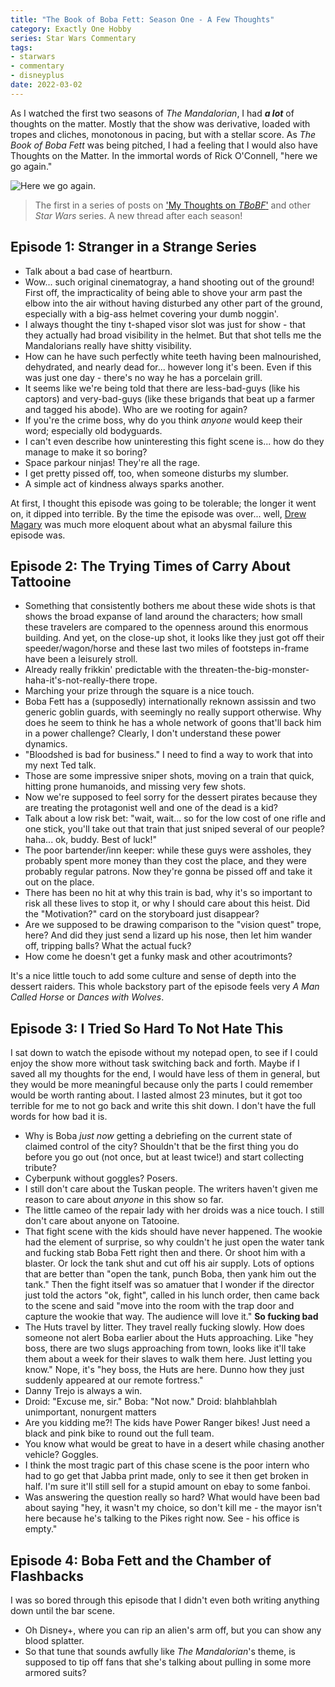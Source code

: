 ```yaml
---
title: "The Book of Boba Fett: Season One - A Few Thoughts"
category: Exactly One Hobby
series: Star Wars Commentary
tags:
- starwars
- commentary
- disneyplus
date: 2022-03-02
---
```


As I watched the first two seasons of _The Mandalorian_, I had **_a lot_** of thoughts on the matter. Mostly that the show was derivative, loaded with tropes and cliches, monotonous in pacing, but with a stellar score. As _The Book of Boba Fett_ was being pitched, I had a feeling that I would also have Thoughts on the Matter. In the immortal words of Rick O'Connell, "here we go again."

![Here we go again.](/images/mummy3-here-we-go-again.gif)

> The first in a series of posts on ['My Thoughts on _TBoBF_'](/star-wars-commentary) and other _Star Wars_ series. A new thread after each season!

## Episode 1: Stranger in a Strange Series

- Talk about a bad case of heartburn.
- Wow... such original cinematogray, a hand shooting out of the ground! First off, the impracticality of being able to shove your arm past the elbow into the air without having disturbed any other part of the ground, especially with a big-ass helmet covering your dumb noggin'.
- I always thought the tiny t-shaped visor slot was just for show - that they actually had broad visibility in the helmet. But that shot tells me the Mandalorians really have shitty visibility.
- How can he have such perfectly white teeth having been malnourished, dehydrated, and nearly dead for... however long it's been. Even if this was just one day - there's no way he has a porcelain grill.
- It seems like we're being told that there are less-bad-guys (like his captors) and very-bad-guys (like these brigands that beat up a farmer and tagged his abode). Who are we rooting for again?
- If you're the crime boss, why do you think _anyone_ would keep their word; especially old bodyguards.
- I can't even describe how uninteresting this fight scene is... how do they manage to make it so boring?
- Space parkour ninjas! They're all the rage.
- I get pretty pissed off, too, when someone disturbs my slumber.
- A simple act of kindness always sparks another.

At first, I thought this episode was going to be tolerable; the longer it went on, it dipped into terrible. By the time the episode was over... well, [Drew Magary](https://www.sfgate.com/culture-columns/article/The-Book-Of-Boba-Fett-Premiere-Was-The-Worst-16738851.php) was much more eloquent about what an abysmal failure this episode was.

## Episode 2: The Trying Times of Carry About Tattooine

- Something that consistently bothers me about these wide shots is that shows the broad expanse of land around the characters; how small these travelers are compared to the openness around this enormous building. And yet, on the close-up shot, it looks like they just got off their speeder/wagon/horse and these last two miles of footsteps in-frame have been a leisurely stroll.
- Already really frikkin' predictable with the threaten-the-big-monster-haha-it's-not-really-there trope.
- Marching your prize through the square is a nice touch.
- Boba Fett has a (supposedly) internationally reknown assissin and two generic goblin guards, with seemingly no really support otherwise. Why does he seem to think he has a whole network of goons that'll back him in a power challenge? Clearly, I don't understand these power dynamics.
- "Bloodshed is bad for business." I need to find a way to work that into my next Ted talk.
- Those are some impressive sniper shots, moving on a train that quick, hitting prone humanoids, and missing very few shots.
- Now we're supposed to feel sorry for the dessert pirates because they are treating the protagonist well and one of the dead is a kid?
- Talk about a low risk bet: "wait, wait... so for the low cost of one rifle and one stick, you'll take out that train that just sniped several of our people? haha... ok, buddy. Best of luck!"
- The poor bartender/inn keeper: while these guys were assholes, they probably spent more money than they cost the place, and they were probably regular patrons. Now they're gonna be pissed off and take it out on the place.
- There has been no hit at why this train is bad, why it's so important to risk all these lives to stop it, or why I should care about this heist. Did the "Motivation?" card on the storyboard just disappear?
- Are we supposed to be drawing comparison to the "vision quest" trope, here? And did they just send a lizard up his nose, then let him wander off, tripping balls? What the actual fuck?
- How come he doesn't get a funky mask and other acoutrimonts?

It's a nice little touch to add some culture and sense of depth into the dessert raiders. This whole backstory part of the episode feels very _A Man Called Horse_ or _Dances with Wolves_.

## Episode 3: I Tried So Hard To Not Hate This

I sat down to watch the episode without my notepad open, to see if I could enjoy the show more without task switching back and forth. Maybe if I saved all my thoughts for the end, I would have less of them in general, but they would be more meaningful because only the parts I could remember would be worth ranting about. I lasted almost 23 minutes, but it got too terrible for me to not go back and write this shit down. I don't have the full words for how bad it is.

- Why is Boba _just now_ getting a debriefing on the current state of claimed control of the city? Shouldn't that be the first thing you do before you go out (not once, but at least twice!) and start collecting tribute?
- Cyberpunk without goggles? Posers.
- I still don't care about the Tuskan people. The writers haven't given me reason to care about _anyone_ in this show so far.
- The little cameo of the repair lady with her droids was a nice touch. I still don't care about anyone on Tatooine.
- That fight scene with the kids should have never happened. The wookie had the element of surprise, so why couldn't he just open the water tank and fucking stab Boba Fett right then and there. Or shoot him with a blaster. Or lock the tank shut and cut off his air supply. Lots of options that are better than "open the tank, punch Boba, then yank him out the tank." Then the fight itself was so amatuer that I wonder if the director just told the actors "ok, fight", called in his lunch order, then came back to the scene and said "move into the room with the trap door and capture the wookie that way. The audience will love it." **So fucking bad**
- The Huts travel by litter. They travel really fucking slowly. How does someone not alert Boba earlier about the Huts approaching. Like "hey boss, there are two slugs approaching from town, looks like it'll take them about a week for their slaves to walk them here. Just letting you know." Nope, it's "hey boss, the Huts are here. Dunno how they just suddenly appeared at our remote fortress."
- Danny Trejo is always a win.
- Droid: "Excuse me, sir." 
  Boba: "Not now."
  Droid: blahblahblah unimportant, nonurgent matters
- Are you kidding me?! The kids have Power Ranger bikes! Just need a black and pink bike to round out the full team.
- You know what would be great to have in a desert while chasing another vehicle? Goggles.
- I think the most tragic part of this chase scene is the poor intern who had to go get that Jabba print made, only to see it then get broken in half. I'm sure it'll still sell for a stupid amount on ebay to some fanboi.
 - Was answering the question really so hard? What would have been bad about saying "hey, it wasn't my choice, so don't kill me - the mayor isn't here because he's talking to the Pikes right now. See - his office is empty."

## Episode 4: Boba Fett and the Chamber of Flashbacks

I was so bored through this episode that I didn't even both writing anything down until the bar scene.

- Oh Disney+, where you can rip an alien's arm off, but you can show any blood splatter.
- So that tune that sounds awfully like _The Mandalorian_'s theme, is supposed to tip off fans that she's talking about pulling in some more armored suits?